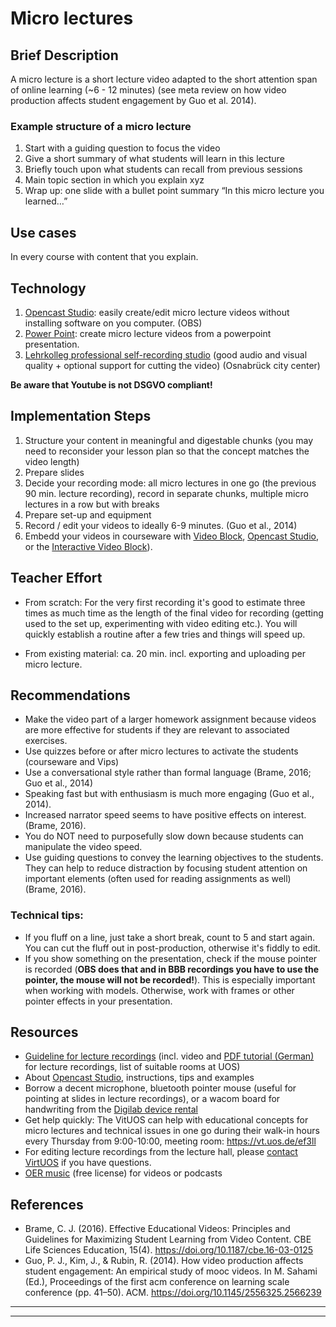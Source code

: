# Micro lectures
## Brief Description 
A micro lecture is a short lecture video  adapted to the short attention span of online learning (~6 - 12 minutes) 
(see meta review on how video production affects student engagement by Guo et al. 2014). 

### Example structure of a micro lecture
1. Start with a guiding question to focus the video 
2. Give a short summary of what students will learn in this lecture
3. Briefly touch upon what students can recall from previous sessions 
4. Main topic section in which you explain xyz
5. Wrap up: one slide with a bullet point summary “In this micro lecture you learned…” 

## Use cases
In every course with content that you explain. 

## Technology
1. <a href="https://digitale-lehre.virtuos.uni-osnabrueck.de/eintrag/opencast-studio/" target="_blank">Opencast Studio</a>: easily create/edit micro lecture videos without installing software on you computer. (OBS)
2. <a href="https://digitale-lehre.virtuos.uni-osnabrueck.de/eintrag/aufzeichnungen-von-praesentationen-mit-microsoft-powerpoint/" target="_blank">Power Point</a>: create micro lecture videos from a powerpoint presentation. 
3. <a href="https://digitale-lehre.virtuos.uni-osnabrueck.de/eintrag/videostudio/" target="_blank">Lehrkolleg professional self-recording studio</a> (good audio and visual quality + optional support for cutting the video) (Osnabrück city center)

**Be aware that Youtube is not DSGVO compliant!**

## Implementation Steps
1. Structure your content in meaningful and digestable chunks (you may need to reconsider your lesson plan so that the concept matches the video length) 
2. Prepare slides 
3. Decide your recording mode: all micro lectures in one go (the previous 90 min. lecture recording), record in separate chunks, multiple micro lectures in a row but with breaks 
4. Prepare set-up and equipment 
5. Record / edit your videos to ideally 6-9 minutes. (Guo et al., 2014) 
6. Embedd your videos in courseware with <a href="https://hilfe.studip.de/help/4.6/en/Basis/CoursewareBloeckeVideo" target="_blank">Video Block</a>, <a href="https://digitale-lehre.virtuos.uni-osnabrueck.de/eintrag/opencast-studio/" target="_blank">Opencast Studio</a>, 
or the <a href="https://hilfe.studip.de/help/4.6/en/Basis/CoursewareBloeckeInteractiveVideo" target="_blank">Interactive Video Block</a>). 

## Teacher Effort
- From scratch: 
For the very first recording it's good to estimate three times as much time as the length of the final video for recording (getting used to the set up, 
experimenting with video editing etc.). You will quickly establish a routine after a few tries and things will speed up. 

- From existing material: ca. 20 min. incl. exporting and uploading per micro lecture. 

 

## Recommendations

- Make the video part of a larger homework assignment because videos are more effective for students if they are relevant to associated exercises. 
- Use quizzes before or after micro lectures to activate the students (courseware and Vips)
- Use a conversational style rather than formal language (Brame, 2016; Guo et al., 2014)
- Speaking fast but with enthusiasm is much more engaging (Guo et al., 2014). 
- Increased narrator speed seems to have positive effects on interest. (Brame, 2016).
- You do NOT need to purposefully slow down because students can manipulate the video speed.
- Use guiding questions to convey the learning objectives to the students. They can help to reduce distraction by focusing student attention on important elements 
(often used for reading assignments as well) (Brame, 2016). 

### Technical tips:
- If you fluff on a line, just take a short break, count to 5 and start again. You can cut the fluff out in post-production, otherwise it's fiddly to edit. 
- If you show something on the presentation, check if the mouse pointer is recorded (**OBS does that and in BBB recordings you have to use the pointer, the mouse will not be recorded!**). 
This is especially important when working with models. Otherwise, work with frames or other pointer effects in your presentation.

## Resources
- <a href="https://digitale-lehre.virtuos.uni-osnabrueck.de/eintrag/veranstaltungsaufzeichnung/" target="_blank">Guideline for lecture recordings</a> (incl. video and 
<a href="https://digitale-lehre.virtuos.uni-osnabrueck.de/wp-content/uploads/2022/03/Opencast-Programmierung-in-studip-Anleitung-fuer-digitale-Lehre.pdf" target="_blank">PDF tutorial (German) </a> for lecture recordings, list of suitable rooms at UOS)
- About <a href="https://digitale-lehre.virtuos.uni-osnabrueck.de/eintrag/opencast-studio/" target="_blank">Opencast Studio</a>, instructions, tips and examples
- Borrow a decent microphone, bluetooth pointer mouse (useful for pointing at slides in lecture recordings), or a wacom board for handwriting from the <a href="https://verleih.virtuos.uni-osnabrueck.de/" target="_blank">Digilab device rental</a>
- Get help quickly: The VitUOS can help with educational concepts for micro lectures and technical issues in one go during their walk-in hours every Thursday from 9:00-10:00, meeting room:  <a href="https://vt.uos.de/ef3ll" target="_blank">https://vt.uos.de/ef3ll</a>
- For editing lecture recordings from the lecture hall, please <a href="https://digitale-lehre.virtuos.uni-osnabrueck.de/sprechstunde/" target="_blank">contact VirtUOS</a> if you have questions. 
- <a href="https://www.orca.nrw/oer-support/oer-tracks" target="_blank">OER music</a> (free license) for videos or podcasts 

## References
- Brame, C. J. (2016). Effective Educational Videos: Principles and Guidelines for Maximizing Student Learning from Video Content. CBE Life Sciences Education, 15(4). 
<a href="https://doi.org/10.1187/cbe.16-03-0125">https://doi.org/10.1187/cbe.16-03-0125</a>
- Guo, P. J., Kim, J., & Rubin, R. (2014). How video production affects student engagement: An empirical study of mooc videos. In M. Sahami (Ed.), Proceedings of the first acm conference on learning scale conference (pp. 41–50). ACM. <a href="https://doi.org/10.1145/2556325.2566239">https://doi.org/10.1145/2556325.2566239</a>


---
[//]: <> (Reusable='yes') 

[//]: <> (testimony= Tobias?)

----
[//]: <> (task_complexity='1')